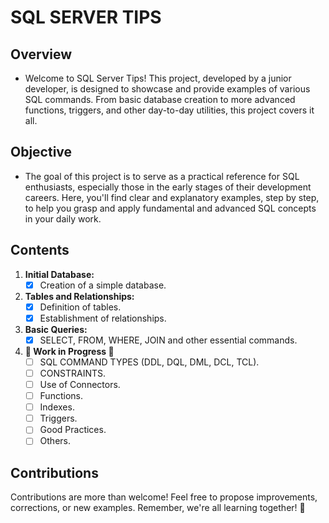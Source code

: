 # SQL SERVER TIPS

## Overview
- Welcome to SQL Server Tips! This project, developed by a junior developer, is designed to showcase and provide examples of various SQL commands. From basic database creation to more advanced functions, triggers, and other day-to-day utilities, this project covers it all.

## Objective
- The goal of this project is to serve as a practical reference for SQL enthusiasts, especially those in the early stages of their development careers. Here, you'll find clear and explanatory examples, step by step, to help you grasp and apply fundamental and advanced SQL concepts in your daily work.

## Contents
1. **Initial Database:**
   - [x] Creation of a simple database.

2. **Tables and Relationships:**
   - [x] Definition of tables.
   - [x] Establishment of relationships.

3. **Basic Queries:**
   - [x] SELECT, FROM, WHERE, JOIN and other essential commands.

3. **🚧 Work in Progress 🚧**
   - [ ] SQL COMMAND TYPES (DDL, DQL, DML, DCL, TCL).
   - [ ] CONSTRAINTS.
   - [ ] Use of Connectors.
   - [ ] Functions.
   - [ ] Indexes.
   - [ ] Triggers.
   - [ ] Good Practices.
   - [ ] Others.

## Contributions
Contributions are more than welcome! Feel free to propose improvements, corrections, or new examples. Remember, we're all learning together! 🚀
